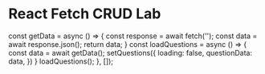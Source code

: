 # React Fetch CRUD Lab

const getData = async () => {
      const response = await fetch('');
      const data = await response.json();
      return data;
    }
    const loadQuestions = async () => {
      const data = await getData();
      setQuestions({
        loading: false,
        questionData: data,
      })
    }
    loadQuestions();
  }, []);
